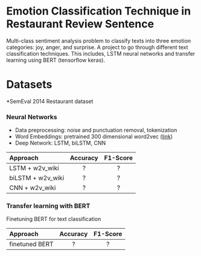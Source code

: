 # Emotion Classification Technique in Restaurant Review Sentence

Multi-class sentiment analysis problem to classify texts into three emotion categories: joy, anger, and surprise. A project to go through different text classification techniques. This includes, LSTM neural networks and transfer learning using BERT (tensorflow keras).

# Datasets
*SemEval 2014 Restaurant dataset

### Neural Networks
* Data preprocessing: noise and punctuation removal, tokenization
* Word Embeddings: pretrained 300 dimensional word2vec ([link](https://fasttext.cc/docs/en/english-vectors.html))
* Deep Network: LSTM, biLSTM, CNN 

| Approach            | Accuracy | F1-Score |
| :------------------ |:--------:|:--------:|
| LSTM + w2v_wiki     |    ?     |    ?     |
| biLSTM + w2v_wiki   |    ?     |    ?     |
| CNN + w2v_wiki      |    ?     |    ?     |

### Transfer learning with BERT
Finetuning BERT for text classification

| Approach            | Accuracy | F1-Score |
| :------------------ |:--------:|:--------:|
| finetuned BERT      |    ?     |    ?     |